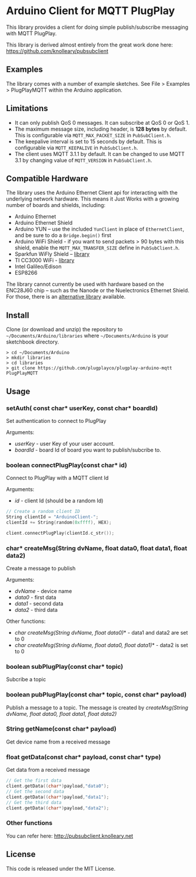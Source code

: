 # Arduino Client for MQTT PlugPlay

This library provides a client for doing simple publish/subscribe messaging with MQTT PlugPlay.

This library is derived almost entirely from the great work done here: https://github.com/knolleary/pubsubclient

## Examples

The library comes with a number of example sketches. See File > Examples > PlugPlayMQTT
within the Arduino application.

## Limitations

 - It can only publish QoS 0 messages. It can subscribe at QoS 0 or QoS 1.
 - The maximum message size, including header, is **128 bytes** by default. This
   is configurable via `MQTT_MAX_PACKET_SIZE` in `PubSubClient.h`.
 - The keepalive interval is set to 15 seconds by default. This is configurable
   via `MQTT_KEEPALIVE` in `PubSubClient.h`.
 - The client uses MQTT 3.1.1 by default. It can be changed to use MQTT 3.1 by
   changing value of `MQTT_VERSION` in `PubSubClient.h`.

## Compatible Hardware

The library uses the Arduino Ethernet Client api for interacting with the
underlying network hardware. This means it Just Works with a growing number of
boards and shields, including:

 - Arduino Ethernet
 - Arduino Ethernet Shield
 - Arduino YUN – use the included `YunClient` in place of `EthernetClient`, and
   be sure to do a `Bridge.begin()` first
 - Arduino WiFi Shield - if you want to send packets > 90 bytes with this shield,
   enable the `MQTT_MAX_TRANSFER_SIZE` define in `PubSubClient.h`.
 - Sparkfun WiFly Shield – [library](https://github.com/dpslwk/WiFly)
 - TI CC3000 WiFi - [library](https://github.com/sparkfun/SFE_CC3000_Library)
 - Intel Galileo/Edison
 - ESP8266

The library cannot currently be used with hardware based on the ENC28J60 chip –
such as the Nanode or the Nuelectronics Ethernet Shield. For those, there is an
[alternative library](https://github.com/njh/NanodeMQTT) available.

## Install

Clone (or download and unzip) the repository to `~/Documents/Arduino/libraries`
where `~/Documents/Arduino` is your sketchbook directory.

    > cd ~/Documents/Arduino
    > mkdir libraries
    > cd libraries
    > git clone https://github.com/plugplayco/plugplay-arduino-mqtt PlugPlayMQTT

## Usage

### setAuth( const char* userKey, const char* boardId)

Set authentication to connect to PlugPlay

Arguments: 
- *userKey* - user Key of your user account.
- *boardId* - board Id of board you want to publish/subcribe to.

### boolean connectPlugPlay(const char* id)

Connect to PlugPlay with a MQTT client Id

Arguments: 
- *id* - client Id (should be a random Id)

```c++
// Create a random client ID
String clientId = "ArduinoClient-";
clientId += String(random(0xffff), HEX);

client.connectPlugPlay(clientId.c_str());
```
### char* createMsg(String dvName, float data0, float data1, float data2)

Create a message to publish

Arguments: 
- *dvName* - device name
- *data0* - first data
- *data1* - second data
- *data2* - third data

Other functions:
- **char* createMsg(String dvName, float data0)** - data1 and data2 are set to 0 
- **char* createMsg(String dvName, float data0, float data1)** - data2 is set to 0

### boolean subPlugPlay(const char* topic)

Subcribe a topic 

### boolean pubPlugPlay(const char* topic, const char* payload)

Publish a message to a topic. The message is created by *createMsg(String dvName, float data0, float data1, float data2)*

### String getName(const char* payload)

Get device name from a received message

### float getData(const char* payload, const char* type)

Get data from a received message

```c++
// Get the first data
client.getData((char*)payload,"data0");
// Get the second data
client.getData((char*)payload,"data1");
// Get the third data
client.getData((char*)payload,"data2");
```

### Other functions

You can refer here: http://pubsubclient.knolleary.net 

## License

This code is released under the MIT License.
